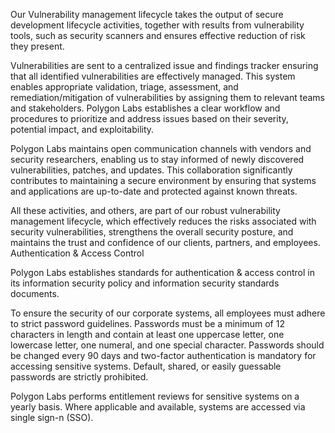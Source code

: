 Our Vulnerability management lifecycle takes the output of  secure development lifecycle activities, together with results from vulnerability tools, such as security scanners  and ensures effective reduction of risk they present. 

Vulnerabilities are sent to a centralized issue and findings tracker ensuring that all identified vulnerabilities are effectively managed. This system enables appropriate validation, triage, assessment, and remediation/mitigation of vulnerabilities by assigning them to relevant teams and stakeholders. Polygon Labs establishes a clear workflow and procedures to prioritize and address issues based on their severity, potential impact, and exploitability.

Polygon Labs maintains open communication channels with vendors and security researchers, enabling us to stay informed of newly discovered vulnerabilities, patches, and updates. This collaboration significantly contributes to maintaining a secure environment by ensuring that systems and applications are up-to-date and protected against known threats.

All these activities, and others, are part of our robust vulnerability management lifecycle, which effectively reduces the risks associated with security vulnerabilities, strengthens the overall security posture, and maintains the trust and confidence of our clients, partners, and employees.
Authentication & Access Control

Polygon Labs establishes standards for authentication & access control in its information security policy and information security standards documents.

To ensure the security of our corporate systems, all employees must adhere to strict password guidelines. Passwords must be a minimum of 12 characters in length and contain at least one uppercase letter, one lowercase letter, one numeral, and one special character. Passwords should be changed every 90 days and two-factor authentication is mandatory for accessing sensitive systems. Default, shared, or easily guessable passwords are strictly prohibited.

Polygon Labs performs entitlement reviews for sensitive systems on a yearly basis. Where applicable and available, systems are accessed via single sign-n (SSO).